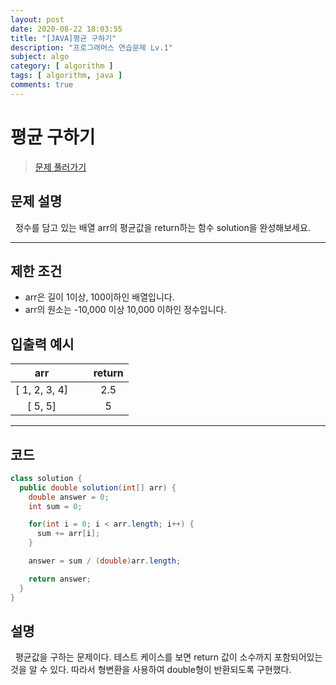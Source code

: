 ```yaml
---
layout: post
date: 2020-08-22 18:03:55
title: "[JAVA]평균 구하기"
description: "프로그래머스 연습문제 Lv.1"
subject: algo
category: [ algorithm ]
tags: [ algorithm, java ]
comments: true
---
```


# 평균 구하기

> [문제 풀러가기](programmers.co.kr/learn/courses/30/lessons/12944)

## 문제 설명

&nbsp; 정수를 담고 있는 배열 arr의 평균값을 return하는 함수 solution을 완성해보세요.

---

## 제한 조건

+ arr은 길이 1이상, 100이하인 배열입니다.
+ arr의 원소는 -10,000 이상 10,000 이하인 정수입니다.

## 입출력 예시

| arr | &nbsp;&nbsp; | return |
|:---:|---|:---:|
| [ 1, 2, 3, 4] || 2.5 |
| [ 5, 5] || 5 |

---

## 코드

```java
class solution {
  public double solution(int[] arr) {
    double answer = 0;
    int sum = 0;

    for(int i = 0; i < arr.length; i++) {
      sum += arr[i];
    }

    answer = sum / (double)arr.length;

    return answer;
  }
}
```

## 설명

&nbsp; 평균값을 구하는 문제이다. 테스트 케이스를 보면 return 값이 소수까지 포함되어있는 것을 알 수 있다. 따라서 형변환을 사용하여 double형이 반환되도록 구현했다.
